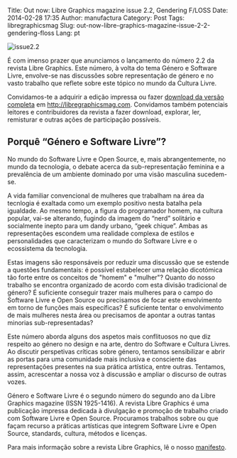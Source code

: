 Title: Out now: Libre Graphics magazine issue 2.2, Gendering F/LOSS
Date: 2014-02-28 17:35
Author: manufactura
Category: Post
Tags: libregraphicsmag
Slug: out-now-libre-graphics-magazine-issue-2-2-gendering-floss
Lang: pt

![issue2.2]({filename}/media/issue2.2.jpg)

É com imenso prazer que anunciamos o lançamento do número 2.2 da revista
Libre Graphics. Este número, à volta do tema Género e Software Livre,
envolve-se nas discussões sobre representação de género e no vasto
trabalho que reflete sobre este tópico no mundo da Cultura Livre.

Convidamos-te a adquirir a edição impressa ou fazer [download da versão
completa](http://libregraphicsmag.com "Libre Graphics magazine 2.2: Gendering F/LOSS")
em http://libregraphicsmag.com. Convidamos também potenciais leitores e
contribuidores da revista a fazer download, explorar, ler, remisturar e
outras ações de participação possíveis.

Porquê “Género e Software Livre”?
---------------------------------

No mundo do Software Livre e Open Source, e, mais abrangentemente, no
mundo da tecnologia, o debate acerca da sub-representação feminina e a
prevalência de um ambiente dominado por uma visão masculina sucedem-se.

A vida familiar convencional de mulheres que trabalham na área da
tecnlogia é exaltada como um exemplo positivo nesta batalha pela
igualdade. Ao mesmo tempo, a figura do programador homem, na cultura
popular, vai-se alterando, fugindo da imagem do “nerd” solitário e
socialmente inepto para um dandy urbano, “geek chique”. Ambas as
representações escondem uma realidade complexa de estilos e
personalidades que caracterizam o mundo do Software Livre e o
ecossistema da tecnologia.

Estas imagens são responsáveis por reduzir uma discussão que se estende
a questões fundamentais: é possível estabelecer uma relação dicotómica
tão forte entre os conceitos de "homem" e "mulher"? Quanto do nosso
trabalho se encontra organizado de acordo com esta divisão tradicional
de género? É suficiente conseguir trazer mais mulheres para o campo do
Software Livre e Open Source ou precisamos de focar este envolvimento em
torno de funções mais específicas? É suficiente tentar o envolvimento de
mais mulheres nesta área ou precisamos de apontar a outras tantas
minorias sub-representadas?

Este número aborda alguns dos aspetos mais conflituosos no que diz
respeito ao género no design e na arte, dentro do Software e Cultura
Livres. Ao discutir perspetivas críticas sobre género, tentamos
sensibilizar e abrir as portas para uma comunidade mais inclusiva e
consciente das representações presentes na sua prática artística, entre
outras. Tentamos, assim, acrescentar a nossa voz à discussão e ampliar o
discurso de outras vozes.

Género e Software Livre é o segundo número do segundo ano da Libre
Graphics magazine (ISSN 1925-1416). A revista Libre Graphics é uma
publicação impressa dedicada à divulgação e promoção de trabalho criado
com Software Livre e Open Source. Procuramos trabalhos sobre ou que
façam recurso a práticas artísticas que integrem Software Livre e Open
Source, standards, cultura, métodos e licenças.

Para mais informação sobre a revista Libre Graphics, lê o nosso
[manifesto](http://libregraphicsmag.com/manifesto/ "Manifesto").


